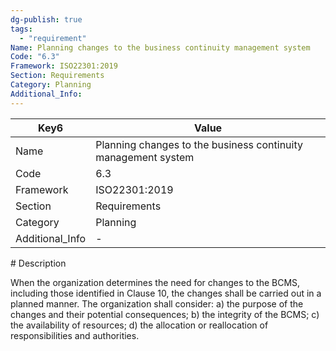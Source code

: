 ```yaml
---
dg-publish: true
tags:
  - "requirement"
Name: Planning changes to the business continuity management system
Code: "6.3"
Framework: ISO22301:2019
Section: Requirements
Category: Planning
Additional_Info: 
---
```


<div><table class="dataview table-view-table"><thead class="table-view-thead"><tr class="table-view-tr-header"><th class="table-view-th"><span>Key</span><span class="dataview small-text">6</span></th><th class="table-view-th"><span>Value</span></th></tr></thead><tbody class="table-view-tbody"><tr><td><span>Name</span></td><td><span>Planning changes to the business continuity management system</span></td></tr><tr><td><span>Code</span></td><td><span>6.3</span></td></tr><tr><td><span>Framework</span></td><td><span>ISO22301:2019</span></td></tr><tr><td><span>Section</span></td><td><span>Requirements</span></td></tr><tr><td><span>Category</span></td><td><span>Planning</span></td></tr><tr><td><span>Additional_Info</span></td><td><span>-</span></td></tr></tbody></table></div>
# Description

When the organization determines the need for changes to the BCMS, including those identified in Clause 10, the changes shall be carried out in a planned manner. The organization shall consider: a) the purpose of the changes and their potential consequences; b) the integrity of the BCMS; c) the availability of resources; d) the allocation or reallocation of responsibilities and authorities. 
